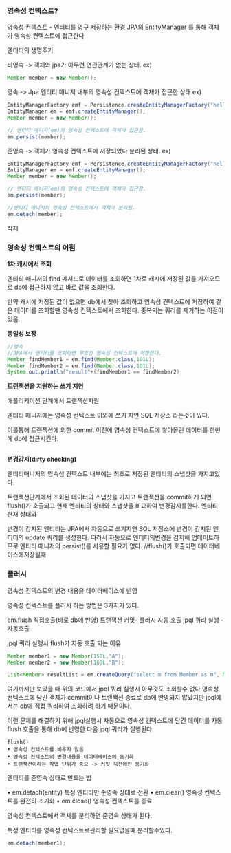 
### 영속성 컨텍스트?

영속성 컨텍스트 - 엔티티를 영구 저장하는 환경
JPA의 EntityManager 를 통해 객체가 영속성 컨텍스트에 접근한다

엔티티의 생명주기

비영속 -> 객체와 jpa가 아무런 연관관계가 없는 상태.
ex)
```java
Member member = new Member();
```
영속 -> Jpa 엔티티 매니저 내부의 영속성 컨텍스트에 객체가 접근한 상태
ex)
```java
EntityManagerFactory emf = Persistence.createEntityManagerFactory("hello");
EntityManager em = emf.createEntityManager();
Member member = new Member();

// 엔티티 매니저(em)의 영속성 컨텍스트에 객체가 접근함.
em.persist(member);

```

준영속 -> 객체가 영속성 컨텍스트에 저장되었다 분리된 상태.
ex)
```java
EntityManagerFactory emf = Persistence.createEntityManagerFactory("hello");
EntityManager em = emf.createEntityManager();
Member member = new Member();

// 엔티티 매니저(em)의 영속성 컨텍스트에 객체가 접근함.
em.persist(member);

//엔티티 매니저의 영속성 컨텍스트에서 객체가 분리됨.
em.detach(member);
```

삭제


### 영속성 컨텍스트의 이점

**1차 캐시에서 조회**


엔티티 매니저의 find 메서드로 데이터를 조회하면
1차로 캐시에 저장된 값을 가져오므로 db에 접근하지 않고 바로 값을 조회한다.

만약 캐시에 저장된 값이 없으면 db에서 찾아 조회하고  영속성 컨텍스트에 저장하여
같은 데이터를 조회할땐 영속성 컨텍스트에서 조회한다.
중복되는 쿼리를 제거하는 이점이있음.

**동일성 보장**
```java
//영속
//JPA에서 엔티티를 조회하면 무조건 영속성 컨텍스트에 저장한다.
Member findMember1 = em.find(Member.class,101L);
Member findMember2 = em.find(Member.class,101L);
System.out.println("result"+(findMember1 == findMember2);
```

**트랜잭션을 지원하는 쓰기 지연**

애플리케이션 단계에서 트랜잭션지원

엔티티 매니저에는 영속성 컨텍스트 이외에
쓰기 지연 SQL 저장소 라는것이 있다.

이를통해 트랜잭션에 의한 commit 이전에 영속성 컨텍스트에 쌓아올린 데이터를
한번에 db에 접근시킨다.

```java

```

**변경감지(dirty checking)**

엔티티매니저의 영속성 컨텍스트 내부에는
최초로 저장된 엔티티의 스냅샷을 가지고있다.

트랜잭션단계에서 조회된 데이터의 스냅샷을 가지고
트랜잭션을 commit하게 되면 flush()가 호출되고 현재 엔티티의 상태와 스냅샷을 비교하여 변경감지를한다.
엔티티 현재 상태와

변경이 감지된 엔티티는 JPA에서 자동으로 쓰기지연 SQL 저장소에 변경이 감지된 엔티티의 update 쿼리를 생성한다.
따라서 자동으로 엔티티의변경을 감지해 업데이트하므로 엔티티 매니저의 persist()를 사용할 필요가 없다.
//flush()가 호출되면 데이터베이스에저장될때

### 플러시
영속성 컨텍스트의 변경 내용을 데이터베이스에 반영

영속성 컨텍스트를 플러시 하는 방법은 3가지가 있다.

em.flush 직접호출(바로 db에 반영)
트랜잭션 커밋- 플러시 자동 호출
jpql 쿼리 실행 - 자동호출

jpql 쿼리 실행시 flush가 자동 호출 되는 이유
```java
Member member1 = new Member(150L,"A");
Member member2 = new Member(160L,"B");

List<Member> resultList = em.createQuery("select m from Member as m", Member.class).getResultList();
```
여기까지만 보았을 때 위의 코드에서 jpql 쿼리 실행시 아무것도 조회할수 없다
영속성 컨텍스트에 담긴 객체가 commit이나 트랜잭션 종료로 db에 반영되지 않았지만
jpql에서는 db에 직접 쿼리하여 조회하려 하기 때문이다.

이런 문제를 해결하기 위해 jpql실행시 자동으로 영속성 컨텍스트에 담긴 데이터를 자동 flush 호출을 통해 db에 반영한 다음
jpql 쿼리가 실행된다.

    flush()
    • 영속성 컨텍스트를 비우지 않음
    • 영속성 컨텍스트의 변경내용을 데이터베이스에 동기화
    • 트랜잭션이라는 작업 단위가 중요 -> 커밋 직전에만 동기화

엔티티를 준영속 상태로 만드는 법

• em.detach(entity)
특정 엔티티만 준영속 상태로 전환
• em.clear()
영속성 컨텍스트를 완전히 초기화
• em.close()
영속성 컨텍스트를 종료

영속성 컨텍스트에서 객체를 분리하면 준영속 상태가 된다.

특정 엔티티를 영속성 컨텍스트로관리할 필요없을때 분리할수있다.
```java
em.detach(member1);
```